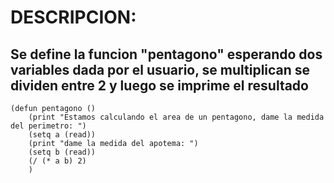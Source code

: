 # DESCRIPCION:
## Se define la funcion "pentagono" esperando dos variables dada por el usuario, se multiplican se dividen entre 2 y luego se imprime el resultado
~~~
(defun pentagono ()
	(print "Estamos calculando el area de un pentagono, dame la medida del perimetro: ")
	(setq a (read))
	(print "dame la medida del apotema: ")
	(setq b (read))
	(/ (* a b) 2)
	)
~~~
	
